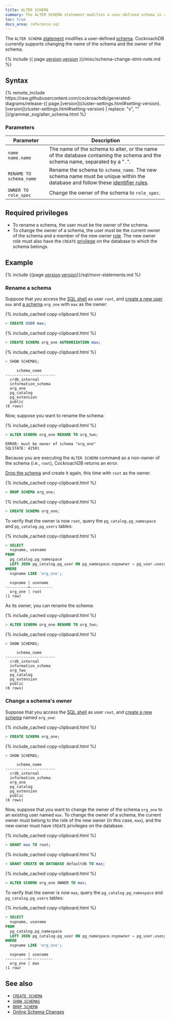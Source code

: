```yaml
---
title: ALTER SCHEMA
summary: The ALTER SCHEMA statement modifies a user-defined schema in a database.
toc: true
docs_area: reference.sql 
---
```


The `ALTER SCHEMA` [statement](sql-statements.html) modifies a user-defined [schema](sql-name-resolution.html#naming-hierarchy). CockroachDB currently supports changing the name of the schema and the owner of the schema.

{% include {{ page.[version](cluster-settings.html#setting-version).[version](cluster-settings.html#setting-version) }}/misc/schema-change-stmt-note.md %}

## Syntax

<div>
{% remote_include https://raw.githubusercontent.com/cockroachdb/generated-diagrams/release-{{ page.[version](cluster-settings.html#setting-version).[version](cluster-settings.html#setting-version) | replace: "v", "" }}/grammar_svg/alter_schema.html %}
</div>

### Parameters

Parameter | Description
----------|------------
`name`<br>`name.name` | The name of the schema to alter, or the name of the database containing the schema and the schema name, separated by a "`.`".
`RENAME TO schema_name` | Rename the schema to `schema_name`. The new schema name must be unique within the database and follow these [identifier rules](keywords-and-identifiers.html#identifiers).
`OWNER TO role_spec` | Change the owner of the schema to `role_spec`.

## Required privileges

- To rename a schema, the user must be the owner of the schema.
- To change the owner of a schema, the user must be the current owner of the schema and a member of the new owner [role](security-reference/authorization.html#roles). The new owner role must also have the `CREATE` [privilege](security-reference/authorization.html#managing-privileges) on the database to which the schema belongs.

## Example

{% include {{page.[version](cluster-settings.html#setting-version).[version](cluster-settings.html#setting-version)}}/sql/movr-statements.md %}

### Rename a schema

Suppose that you access the [SQL shell](cockroach-sql.html) as user `root`, and [create a new user](create-user.html) `max` and [a schema](create-schema.html) `org_one` with `max` as the owner:

{% include_cached copy-clipboard.html %}
~~~ sql
> CREATE USER max;
~~~

{% include_cached copy-clipboard.html %}
~~~ sql
> CREATE SCHEMA org_one AUTHORIZATION max;
~~~

{% include_cached copy-clipboard.html %}
~~~ sql
> SHOW SCHEMAS;
~~~

~~~
     schema_name
----------------------
  crdb_internal
  information_schema
  org_one
  pg_catalog
  pg_extension
  public
(6 rows)
~~~

Now, suppose you want to rename the schema:

{% include_cached copy-clipboard.html %}
~~~ sql
> ALTER SCHEMA org_one RENAME TO org_two;
~~~

~~~
ERROR: must be owner of schema "org_one"
SQLSTATE: 42501
~~~

Because you are executing the `ALTER SCHEMA` command as a non-owner of the schema (i.e., `root`), CockroachDB returns an error.

[Drop the schema](drop-schema.html) and create it again, this time with `root` as the owner.

{% include_cached copy-clipboard.html %}
~~~ sql
> DROP SCHEMA org_one;
~~~

{% include_cached copy-clipboard.html %}
~~~ sql
> CREATE SCHEMA org_one;
~~~

To verify that the owner is now `root`, query the `pg_catalog.pg_namespace` and `pg_catalog.pg_users` tables:

{% include_cached copy-clipboard.html %}
~~~ sql
> SELECT
  nspname, usename
FROM
  pg_catalog.pg_namespace
  LEFT JOIN pg_catalog.pg_user ON pg_namespace.nspowner = pg_user.usesysid
WHERE
  nspname LIKE 'org_one';
~~~

~~~
  nspname | usename
----------+----------
  org_one | root
(1 row)
~~~

As its owner, you can rename the schema:

{% include_cached copy-clipboard.html %}
~~~ sql
> ALTER SCHEMA org_one RENAME TO org_two;
~~~

{% include_cached copy-clipboard.html %}
~~~ sql
> SHOW SCHEMAS;
~~~

~~~
     schema_name
----------------------
  crdb_internal
  information_schema
  org_two
  pg_catalog
  pg_extension
  public
(6 rows)
~~~

### Change a schema's owner

Suppose that you access the [SQL shell](cockroach-sql.html) as user `root`, and [create a new schema](create-schema.html) named `org_one`:

{% include_cached copy-clipboard.html %}
~~~ sql
> CREATE SCHEMA org_one;
~~~

{% include_cached copy-clipboard.html %}
~~~ sql
> SHOW SCHEMAS;
~~~

~~~
     schema_name
----------------------
  crdb_internal
  information_schema
  org_one
  pg_catalog
  pg_extension
  public
(6 rows)
~~~

Now, suppose that you want to change the owner of the schema `org_one` to an existing user named `max`. To change the owner of a schema, the current owner must belong to the role of the new owner (in this case, `max`), and the new owner must have `CREATE` privileges on the database.

{% include_cached copy-clipboard.html %}
~~~ sql
> GRANT max TO root;
~~~

{% include_cached copy-clipboard.html %}
~~~ sql
> GRANT CREATE ON DATABASE defaultdb TO max;
~~~

{% include_cached copy-clipboard.html %}
~~~ sql
> ALTER SCHEMA org_one OWNER TO max;
~~~

To verify that the owner is now `max`, query the `pg_catalog.pg_namespace` and `pg_catalog.pg_users` tables:

{% include_cached copy-clipboard.html %}
~~~ sql
> SELECT
  nspname, usename
FROM
  pg_catalog.pg_namespace
  LEFT JOIN pg_catalog.pg_user ON pg_namespace.nspowner = pg_user.usesysid
WHERE
  nspname LIKE 'org_one';
~~~

~~~
  nspname | usename
----------+----------
  org_one | max
(1 row)
~~~

## See also

- [`CREATE SCHEMA`](create-schema.html)
- [`SHOW SCHEMAS`](show-schemas.html)
- [`DROP SCHEMA`](drop-schema.html)
- [Online Schema Changes](online-schema-changes.html)
